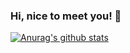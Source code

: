 ### Hi, nice to meet you! 👋

[![Anurag's github stats](https://github-readme-stats.vercel.app/api?username=TheCoolBlackCat)](https://github.com/anuraghazra/github-readme-stats)


<!--
**TheCoolBlackCat/TheCoolBlackCat** is a ✨ _special_ ✨ repository because its `README.md` (this file) appears on your GitHub profile.

Here are some ideas to get you started:

- 🔭 I’m currently working on ...
- 🌱 I’m currently learning ...
- 👯 I’m looking to collaborate on ...
- 🤔 I’m looking for help with ...
- 💬 Ask me about ...
- 📫 How to reach me: ...
- 😄 Pronouns: ...
- ⚡ Fun fact: ...
-->
